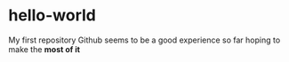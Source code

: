 # hello-world
My first repository
Github seems to be a good experience so far hoping to make the **most of it**
